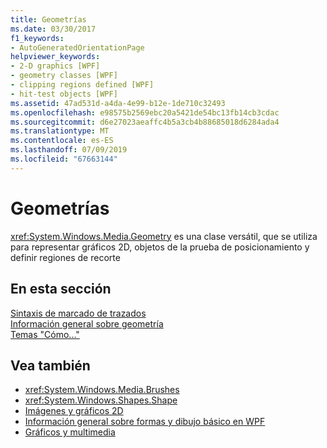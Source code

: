 ```yaml
---
title: Geometrías
ms.date: 03/30/2017
f1_keywords:
- AutoGeneratedOrientationPage
helpviewer_keywords:
- 2-D graphics [WPF]
- geometry classes [WPF]
- clipping regions defined [WPF]
- hit-test objects [WPF]
ms.assetid: 47ad531d-a4da-4e99-b12e-1de710c32493
ms.openlocfilehash: e98575b2569ebc20a5421de54bc13fb14cb3cdac
ms.sourcegitcommit: d6e27023aeaffc4b5a3cb4b88685018d6284ada4
ms.translationtype: MT
ms.contentlocale: es-ES
ms.lasthandoff: 07/09/2019
ms.locfileid: "67663144"
---
```

# <a name="geometries"></a>Geometrías
<xref:System.Windows.Media.Geometry> es una clase versátil, que se utiliza para representar gráficos 2D, objetos de la prueba de posicionamiento y definir regiones de recorte  
  
## <a name="in-this-section"></a>En esta sección  
 [Sintaxis de marcado de trazados](path-markup-syntax.md)  
 [Información general sobre geometría](geometry-overview.md)  
 [Temas "Cómo..."](geometries-how-to-topics.md)  
  
## <a name="see-also"></a>Vea también

- <xref:System.Windows.Media.Brushes>
- <xref:System.Windows.Shapes.Shape>
- [Imágenes y gráficos 2D](../advanced/optimizing-performance-2d-graphics-and-imaging.md)
- [Información general sobre formas y dibujo básico en WPF](shapes-and-basic-drawing-in-wpf-overview.md)
- [Gráficos y multimedia](index.md)
